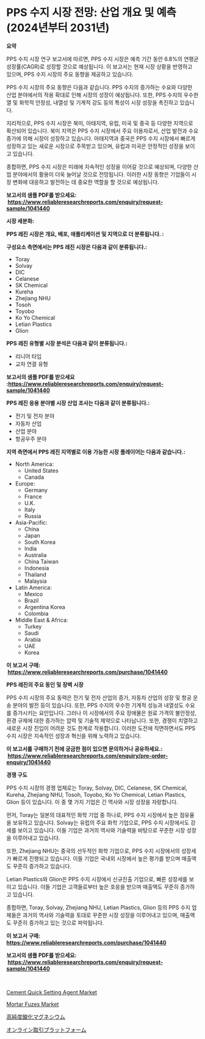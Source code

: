 <p><h1>PPS 수지 시장 전망: 산업 개요 및 예측(2024년부터 2031년)</h1></p><p><strong>요약</strong></p>
<p><p>PPS 수지 시장 연구 보고서에 따르면, PPS 수지 시장은 예측 기간 동안 6.8%의 연평균 성장률(CAGR)로 성장할 것으로 예상됩니다. 이 보고서는 현재 시장 상황을 반영하고 있으며, PPS 수지 시장의 주요 동향을 제공하고 있습니다.</p><p>PPS 수지 시장의 주요 동향은 다음과 같습니다. PPS 수지의 증가하는 수요와 다양한 산업 분야에서의 적용 확대로 인해 시장의 성장이 예상됩니다. 또한, PPS 수지의 우수한 열 및 화학적 안정성, 내열성 및 기계적 강도 등의 특성이 시장 성장을 촉진하고 있습니다.</p><p>지리적으로, PPS 수지 시장은 북미, 아태지역, 유럽, 미국 및 중국 등 다양한 지역으로 확산되어 있습니다. 북미 지역은 PPS 수지 시장에서 주요 이용자로서, 산업 발전과 수요 증가에 의해 시장이 성장하고 있습니다. 아태지역과 중국은 PPS 수지 시장에서 빠르게 성장하고 있는 새로운 시장으로 주목받고 있으며, 유럽과 미국은 안정적인 성장을 보이고 있습니다.</p><p>종합하면, PPS 수지 시장은 미래에 지속적인 성장을 이어갈 것으로 예상되며, 다양한 산업 분야에서의 활용이 더욱 늘어날 것으로 전망됩니다. 이러한 시장 동향은 기업들이 시장 변화에 대응하고 발전하는 데 중요한 역할을 할 것으로 예상됩니다.</p></p>
<p><strong>보고서의 샘플 PDF를 받으세요: &nbsp;<a href="https://www.reliableresearchreports.com/enquiry/request-sample/1041440">https://www.reliableresearchreports.com/enquiry/request-sample/1041440</a></strong></p>
<p><strong>시장 세분화:</strong></p>
<p><strong> PPS 레진 시장은 개요, 배포, 애플리케이션 및 지역으로 더 분류됩니다. :</strong></p>
<p><strong>구성요소 측면에서는 PPS 레진 시장은 다음과 같이 분류됩니다.:</strong></p>
<p><ul><li>Toray</li><li>Solvay</li><li>DIC</li><li>Celanese</li><li>SK Chemical</li><li>Kureha</li><li>Zhejiang NHU</li><li>Tosoh</li><li>Toyobo</li><li>Ko Yo Chemical</li><li>Letian Plastics</li><li>Glion</li></ul></p>
<p><strong> PPS 레진 유형별 시장 분석은 다음과 같이 분류됩니다.:</strong></p>
<p><ul><li>리니어 타입</li><li>교차 연결 유형</li></ul></p>
<p><strong>보고서의 샘플 PDF를 받으세요 :<a href="https://www.reliableresearchreports.com/enquiry/request-sample/1041440">https://www.reliableresearchreports.com/enquiry/request-sample/1041440</a></strong></p>
<p><strong> PPS 레진 응용 분야별 시장 산업 조사는 다음과 같이 분류됩니다.:</strong></p>
<p><ul><li>전기 및 전자 분야</li><li>자동차 산업</li><li>산업 분야</li><li>항공우주 분야</li></ul></p>
<p><strong>지역 측면에서 PPS 레진 지역별로 이용 가능한 시장 플레이어는 다음과 같습니다.:</strong></p>
<p><ul>
    <li>
        North America:
        <ul>
            <li>United States</li>
            <li>Canada</li>
        </ul>
    </li>
    <li>
        Europe:
        <ul>
            <li>Germany</li>
            <li>France</li>
            <li>U.K.</li>
            <li>Italy</li>
            <li>Russia</li>
        </ul>
    </li>
    <li>
        Asia-Pacific:
        <ul>
            <li>China</li>
            <li>Japan</li>
            <li>South Korea</li>
            <li>India</li>
            <li>Australia</li>
            <li>China Taiwan</li>
            <li>Indonesia</li>
            <li>Thailand</li>
            <li>Malaysia</li>
        </ul>
    </li>
    <li>
        Latin America:
        <ul>
            <li>Mexico</li>
            <li>Brazil</li>
            <li>Argentina Korea</li>
            <li>Colombia</li>
        </ul>
    </li>
    <li>
        Middle East & Africa:
        <ul>
            <li>Turkey</li>
            <li>Saudi</li>
            <li>Arabia</li>
            <li>UAE</li>
            <li>Korea</li>
        </ul>
    </li>
    </ul></p>
<p><strong>이 보고서 구매: &nbsp;<a href="https://www.reliableresearchreports.com/purchase/1041440">https://www.reliableresearchreports.com/purchase/1041440</a></strong></p>
<p><strong>PPS 레진의 주요 동인 및 장벽 시장</strong></p>
<p><p>PPS 수지 시장의 주요 동력은 전기 및 전자 산업의 증가, 자동차 산업의 성장 및 항공 운송 분야의 발전 등이 있습니다. 또한, PPS 수지의 우수한 기계적 성능과 내열성도 수요를 증가시키는 요인입니다. 그러나 이 시장에서의 주요 장애물은 원료 가격의 불안정성, 환경 규제에 대한 증가하는 압력 및 기술적 제약으로 나타납니다. 또한, 경쟁이 치열하고 새로운 시장 진입이 어려운 것도 한계로 작용합니다. 이러한 도전에 직면하면서도 PPS 수지 시장은 지속적인 성장과 혁신을 위해 노력하고 있습니다.</p></p>
<p><strong>이 보고서를 구매하기 전에 궁금한 점이 있으면 문의하거나 공유하세요.: &nbsp;<a href="https://www.reliableresearchreports.com/enquiry/pre-order-enquiry/1041440">https://www.reliableresearchreports.com/enquiry/pre-order-enquiry/1041440</a></strong></p>
<p><strong>경쟁 구도</strong></p>
<p><p>PPS 수지 시장의 경쟁 업체로는 Toray, Solvay, DIC, Celanese, SK Chemical, Kureha, Zhejiang NHU, Tosoh, Toyobo, Ko Yo Chemical, Letian Plastics, Glion 등이 있습니다. 이 중 몇 가지 기업은 긴 역사와 시장 성장을 자랑합니다.</p><p>먼저, Toray는 일본의 대표적인 화학 기업 중 하나로, PPS 수지 시장에서 높은 점유율을 보유하고 있습니다. Solvay는 유럽의 주요 화학 기업으로, PPS 수지 시장에서도 강세를 보이고 있습니다. 이들 기업은 과거의 역사와 기술력을 바탕으로 꾸준한 시장 성장을 이루어내고 있습니다.</p><p>또한, Zhejiang NHU는 중국의 선두적인 화학 기업으로, PPS 수지 시장에서의 성장세가 빠르게 진행되고 있습니다. 이들 기업은 국내외 시장에서 높은 평가를 받으며 매출액도 꾸준히 증가하고 있습니다.</p><p>Letian Plastics와 Glion은 PPS 수지 시장에서 신규진출 기업으로, 빠른 성장세를 보이고 있습니다. 이들 기업은 고객들로부터 높은 호응을 받으며 매출액도 꾸준히 증가하고 있습니다.</p><p>종합하면, Toray, Solvay, Zhejiang NHU, Letian Plastics, Glion 등의 PPS 수지 업체들은 과거의 역사와 기술력을 토대로 꾸준한 시장 성장을 이루어내고 있으며, 매출액도 꾸준히 증가하고 있는 것으로 파악됩니다.</p></p>
<p><strong>이 보고서 구매: &nbsp; <a href="https://www.reliableresearchreports.com/purchase/1041440">https://www.reliableresearchreports.com/purchase/1041440</a></strong></p>
<p><strong>보고서의 샘플 PDF를 받으세요: &nbsp;<a href="https://www.reliableresearchreports.com/enquiry/request-sample/1041440">https://www.reliableresearchreports.com/enquiry/request-sample/1041440</a></strong><strong></strong></p>
<p>&nbsp;</p>
<p><p><a href="https://metal-farmhouse-e95.notion.site/Cement-Quick-Setting-Agent-Market-Furnish-Information-about-Market-Size-Market-Share-Market-Dynami-9a5bc1b6347245e4abc3abb91ae40269">Cement Quick Setting Agent Market</a></p><p><a href="https://view.publitas.com/reportprime-1/insights-into-mortar-fuzes-market-size-analysing-market-share-trends-and-growth-from-2024-to-2031/">Mortar Fuzes Market</a></p><p><a href="https://github.com/RodHoppe07/Market-Research-Report-List-1/blob/main/649583717009.md">高純度酸化マグネシウム</a></p><p><a href="https://github.com/laurenreichert/Market-Research-Report-List-1/blob/main/431122917008.md">オンライン取引プラットフォーム</a></p></p>